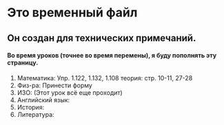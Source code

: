 # Это временный файл

## Он создан для технических примечаний.

#### Во время уроков (точнее во время перемены), я буду пополнять эту страницу.

1. Математика: Упр. 1.122, 1.132, 1.108 теория: стр. 10-11, 27-28
2. Физ-ра: Принести форму
3. ИЗО: (Этот урок всё еще проходит)
4. Английский язык:
5. История:
6. Литература:
